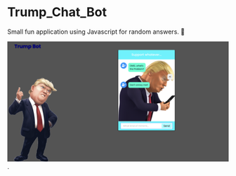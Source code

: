 # Trump_Chat_Bot

Small fun application using Javascript for random answers. 	&#129312;


![Alt Text](Trump%20Bot/Preview.png).
